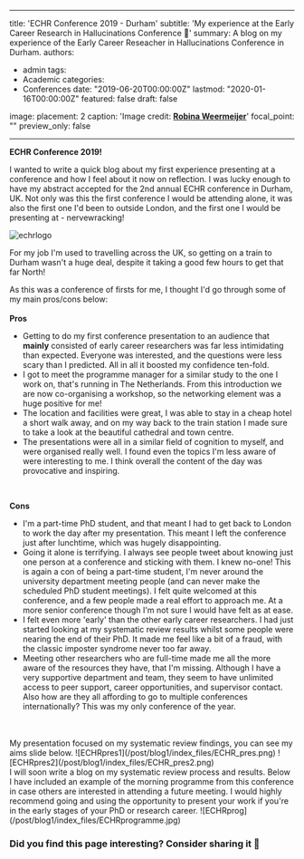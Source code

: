 
---
title: 'ECHR Conference 2019 - Durham'
subtitle: 'My experience at the Early Career Research in Hallucinations Conference :rocket:'
summary: A blog on my experience of the Early Career Reseacher in Hallucinations Conference in Durham.
authors:
- admin
tags:
- Academic
categories:
- Conferences
date: "2019-06-20T00:00:00Z"
lastmod: "2020-01-16T00:00:00Z"
featured: false
draft: false


image:
  placement: 2
  caption: 'Image credit: [**Robina Weermeijer**](https://https://unsplash.com/@averey)'
  focal_point: ""
  preview_only: false
  
---



**ECHR Conference 2019!**

I wanted to write a quick blog about my first experience presenting at a conference and how I feel about it now on reflection. I was lucky enough to have my abstract accepted for the 2nd annual ECHR conference in Durham, UK. Not only was this the first conference I would be attending alone, it was also the first one I'd been to outside London, and the first one I would be presenting at - nervewracking!

![echrlogo](/post/blog1/index_files/ECHR.jpg)

For my job I'm used to travelling across the UK, so getting on a train to Durham wasn't a huge deal, despite it taking a good few hours to get that far North!

As this was a conference of firsts for me, I thought I'd go through some of my main pros/cons below:
<br>
<br>
**Pros**
* Getting to do my first conference presentation to an audience that **mainly** consisted of early career researchers was far less intimidating than expected. Everyone was interested, and the questions were less scary than I predicted. All in all it boosted my confidence ten-fold.
* I got to meet the programme manager for a similar study to the one I work on, that's running in The Netherlands. From this introduction we are now co-organising a workshop, so the networking element was a huge positive for me!
* The location and facilities were great, I was able to stay in a cheap hotel a short walk away, and on my way back to the train station I made sure to take a look at the beautiful cathedral and town centre.
* The presentations were all in a similar field of cognition to myself, and were organised really well. I found even the topics I'm less aware of were interesting to me. I think overall the content of the day was provocative and inspiring.
<br>

**Cons**
* I'm a part-time PhD student, and that meant I had to get back to London to work the day after my presentation. This meant I left the conference just after lunchtime, which was hugely disappointing.
* Going it alone is terrifying. I always see people tweet about knowing just one person at a conference and sticking with them. I knew no-one! This is again a con of being a part-time student, I'm never around the university department meeting people (and can never make the scheduled PhD student meetings). I felt quite welcomed at this conference, and a few people made a real effort to approach me. At a more senior conference though I'm not sure I would have felt as at ease.
* I felt even more 'early' than the other early career researchers. I had just started looking at my systematic review results whilst some people were nearing the end of their PhD. It made me feel like a bit of a fraud, with the classic imposter syndrome never too far away.
* Meeting other researchers who are full-time made me all the more aware of the resources they have, that I'm missing. Although I have a very supportive department and team, they seem to have unlimited access to peer support, career opportunities, and supervisor contact. Also how are they all affording to go to multiple conferences internationally? This was my only conference of the year.
<br>
<br>
My presentation focused on my systematic review findings, you can see my aims slide below.
![ECHRpres1](/post/blog1/index_files/ECHR_pres.png)
![ECHRpres2](/post/blog1/index_files/ECHR_pres2.png)
<br>
I will soon write a blog on my systematic review process and results. Below I have included an example of the morning programme from this conference in case others are interested in attending a future meeting. I would highly recommend going and using the opportunity to present your work if you're in the early stages of your PhD or research career.
![ECHRprog](/post/blog1/index_files/ECHRprogramme.jpg)



### Did you find this page interesting? Consider sharing it 🙌
